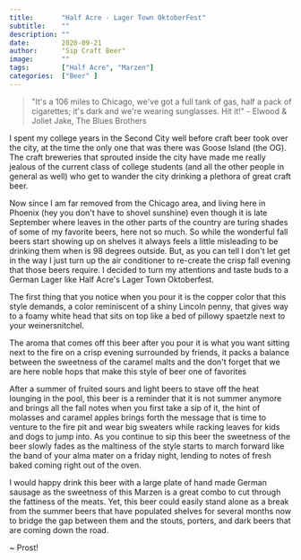```yaml
---
title:       "Half Acre - Lager Town OktoberFest"
subtitle:    ""
description: ""
date:        2020-09-21
author:      "Sip Craft Beer"
image:       ""
tags:        ["Half Acre", "Marzen"]
categories:  ["Beer" ]
---
```


>"It's a 106 miles to Chicago, we've got a full tank of gas, half a pack of cigarettes; it's dark and we're wearing sunglasses. Hit it!" - Elwood & Joliet Jake, The Blues Brothers

I spent my college years in the Second City well before craft beer took over the city, at the time the only one that was there was Goose Island (the OG). The craft breweries that sprouted inside the city have made me really jealous of the current class of college students (and all the other people in general as well) who get to wander the city drinking a plethora of great craft beer. 

Now since I am far removed from the Chicago area, and living here in Phoenix (hey you don't have to shovel sunshine) even though it is late September where leaves in the other parts of the country are turing shades of some of my favorite beers, here not so much. So while the wonderful fall beers start showing up on shelves it always feels a little misleading to be drinking them when is 98 degrees outside. But, as you can tell I don't let get in the way I just turn up the air conditioner to re-create the crisp fall evening that those beers require. I decided to turn my attentions and taste buds to a German Lager like Half Acre's Lager Town Oktoberfest. 

The first thing that you notice when you pour it is the copper color that this style demands, a color reminiscent of a shiny Lincoln penny, that gives way to a foamy white head that sits on top like a bed of pillowy spaetzle next to your weinersnitchel. 

The aroma that comes off this beer after you pour it is what you want sitting next to the fire on a crisp evening surrounded by friends, it packs a balance between the sweetness of the caramel malts and the don't forget that we are here noble hops that make this style of beer one of favorites

After a summer of fruited sours and light beers to stave off the heat lounging in the pool, this beer is a reminder that it is not summer anymore and brings all the fall notes when you first take a sip of it, the hint of molasses and caramel apples brings forth the message that is time to venture to the fire pit and wear big sweaters while racking leaves for kids and dogs to jump into. As you continue to sip this beer the sweetness of the beer slowly fades as the maltiness of the style starts to march forward like the band of your alma mater on a friday night, lending to notes of fresh baked coming right out of the oven.   

I would happy drink this beer with a large plate of hand made German sausage as the sweetness of this Marzen is a great combo to cut through the fattiness of the meats. Yet, this beer could easily stand alone as a break from the summer beers that have populated shelves for several months now to bridge the gap between them and the stouts, porters, and dark beers that are coming down the road.

~ Prost!